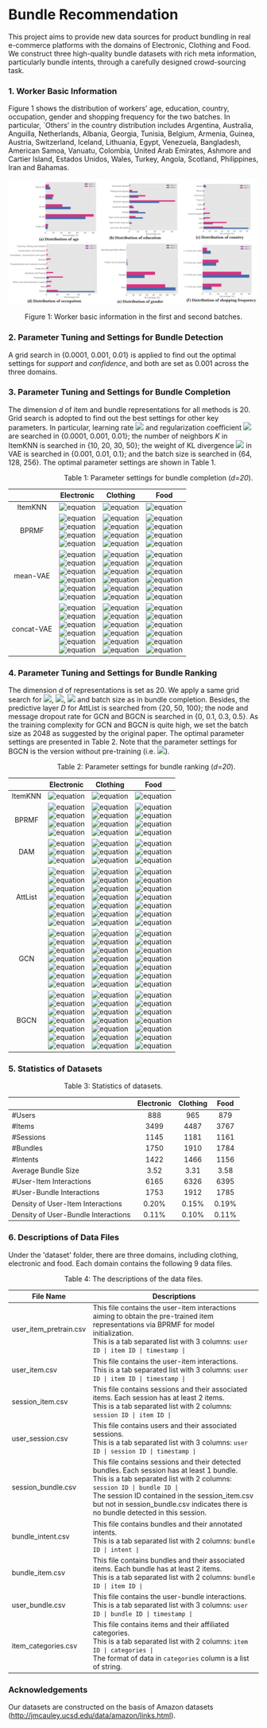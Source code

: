 # Bundle Recommendation
This project aims to provide new data sources for product bundling in real e-commerce platforms with the domains of Electronic, Clothing and Food. We construct three high-quality bundle datasets with rich meta information, particularly bundle intents, through a carefully designed crowd-sourcing task.


### 1. Worker Basic Information
Figure 1 shows the distribution of workers' age, education, country, occupation, gender and shopping frequency for the two batches. In particular, `Others' in the country distribution includes Argentina, Australia, Anguilla, Netherlands, Albania, Georgia, Tunisia, Belgium, Armenia, Guinea, Austria, Switzerland, Iceland, Lithuania, Egypt, Venezuela, Bangladesh, American Samoa, Vanuatu, Colombia, United Arab Emirates, Ashmore and Cartier Island, Estados Unidos, Wales, Turkey, Angola, Scotland, Philippines, Iran and Bahamas.


![basic_information](img/worker_basic_information.png)
<p align="center">Figure 1: Worker basic information in the first and second batches.</p>

### 2. Parameter Tuning and Settings for Bundle Detection
A grid search in {0.0001, 0.001, 0.01} is applied to find out the optimal settings for *support* and *confidence*, and both are set as 0.001 across the three domains.


### 3. Parameter Tuning and Settings for Bundle Completion
The dimension *d* of item and bundle representations for all methods is 20. Grid search is adopted to find out the best settings for other key parameters. In particular, learning rate ![](https://latex.codecogs.com/svg.image?\eta)  and regularization coefficient ![](https://latex.codecogs.com/svg.image?\lambda)  are searched in {0.0001, 0.001, 0.01}; the number of neighbors *K* in ItemKNN is searched in {10, 20, 30, 50}; the weight of KL divergence ![](https://latex.codecogs.com/svg.image?\alpha) in VAE is searched in {0.001, 0.01, 0.1}; and the batch size is searched in {64, 128, 256}. The optimal parameter settings are shown in Table 1. 

&emsp;&emsp;&emsp;&emsp;&emsp;&emsp;&emsp;&emsp;Table 1: Parameter settings for bundle completion (*d=20*).

|  | Electronic | Clothing | Food |
| :------: | :------: | :------: | :------: |
| ItemKNN | ![equation](https://latex.codecogs.com/svg.image?K=10)| ![equation](https://latex.codecogs.com/svg.image?K=10) | ![equation](https://latex.codecogs.com/svg.image?K=10) |
| BPRMF | ![equation](https://latex.codecogs.com/svg.image?\eta=0.0001)<br>![equation](https://latex.codecogs.com/svg.image?\lambda=0.001)<br>![equation](https://latex.codecogs.com/svg.image?neg\\_sample=2)<br>![equation](https://latex.codecogs.com/svg.image?batch\\_size=128) | ![equation](https://latex.codecogs.com/svg.image?\eta=0.0001)<br>![equation](https://latex.codecogs.com/svg.image?\lambda=0.01)<br>![equation](https://latex.codecogs.com/svg.image?neg\\_sample=2)<br>![equation](https://latex.codecogs.com/svg.image?batch\\_size=128) | ![equation](https://latex.codecogs.com/svg.image?\eta=0.01)<br>![equation](https://latex.codecogs.com/svg.image?\lambda=0.01)<br>![equation](https://latex.codecogs.com/svg.image?neg\\_sample=2)<br>![equation](https://latex.codecogs.com/svg.image?batch\\_size=128) |
| mean-VAE | ![equation](https://latex.codecogs.com/svg.image?\eta=0.0001)<br>![equation](https://latex.codecogs.com/svg.image?\lambda=0.001)<br>![equation](https://latex.codecogs.com/svg.image?\alpha=0.01)<br>![equation](https://latex.codecogs.com/svg.image?hid\\_layers=[100,50])<br>![equation](https://latex.codecogs.com/svg.image?dropout=0.5)<br>![equation](https://latex.codecogs.com/svg.image?batch\\_size=64) | ![equation](https://latex.codecogs.com/svg.image?\eta=0.0001)<br>![equation](https://latex.codecogs.com/svg.image?\lambda=0.0001)<br>![equation](https://latex.codecogs.com/svg.image?\alpha=0.001)<br>![equation](https://latex.codecogs.com/svg.image?hid\\_layers=[100,50])<br>![equation](https://latex.codecogs.com/svg.image?dropout=0.5)<br>![equation](https://latex.codecogs.com/svg.image?batch\\_size=128) | ![equation](https://latex.codecogs.com/svg.image?\eta=0.0001)<br>![equation](https://latex.codecogs.com/svg.image?\lambda=0.001)<br>![equation](https://latex.codecogs.com/svg.image?\alpha=0.001)<br>![equation](https://latex.codecogs.com/svg.image?hid\\_layers=[100,50])<br>![equation](https://latex.codecogs.com/svg.image?dropout=0.5)<br>![equation](https://latex.codecogs.com/svg.image?batch\\_size=64) |
| concat-VAE | ![equation](https://latex.codecogs.com/svg.image?\eta=0.0001)<br>![equation](https://latex.codecogs.com/svg.image?\lambda=0.01)<br>![equation](https://latex.codecogs.com/svg.image?\alpha=0.001)<br>![equation](https://latex.codecogs.com/svg.image?hid\\_layers=[100,50])<br>![equation](https://latex.codecogs.com/svg.image?dropout=0.5)<br>![equation](https://latex.codecogs.com/svg.image?batch\\_size=128) | ![equation](https://latex.codecogs.com/svg.image?\eta=0.001)<br>![equation](https://latex.codecogs.com/svg.image?\lambda=0.001)<br>![equation](https://latex.codecogs.com/svg.image?\alpha=0.1)<br>![equation](https://latex.codecogs.com/svg.image?hid\\_layers=[100,50])<br>![equation](https://latex.codecogs.com/svg.image?dropout=0.5)<br>![equation](https://latex.codecogs.com/svg.image?batch\\_size=64) | ![equation](https://latex.codecogs.com/svg.image?\eta=0.0001)<br>![equation](https://latex.codecogs.com/svg.image?\lambda=0.0001)<br>![equation](https://latex.codecogs.com/svg.image?\alpha=0.001)<br>![equation](https://latex.codecogs.com/svg.image?hid\\_layers=[100,50])<br>![equation](https://latex.codecogs.com/svg.image?dropout=0.5)<br>![equation](https://latex.codecogs.com/svg.image?batch\\_size=64) |


### 4. Parameter Tuning and Settings for Bundle Ranking
The dimension *d* of representations is set as 20. We apply a same grid search for ![](https://latex.codecogs.com/svg.image?\eta), ![](https://latex.codecogs.com/svg.image?\lambda), ![](https://latex.codecogs.com/svg.image?K) and batch size as in bundle completion. Besides, the predictive layer *D* for AttList is searched from {20, 50, 100}; the node and message dropout rate for GCN and BGCN is searched in {0, 0.1, 0.3, 0.5}. As the training complexity for GCN and BGCN is quite high, we set the batch size as 2048 as suggested by the original paper. The optimal parameter settings are presented in Table 2. Note that the parameter settings for BGCN is the version without pre-training (i.e. ![](https://latex.codecogs.com/svg.image?BGCN_%7Bw/o%5C%20pre%7D)). 


&emsp;&emsp;&emsp;&emsp;&emsp;&emsp;&emsp;Table 2: Parameter settings for bundle ranking (*d=20*).

|  | Electronic | Clothing | Food |
| :------: | :------: | :------: | :------: |
| ItemKNN | ![equation](https://latex.codecogs.com/svg.image?K=10)| ![equation](https://latex.codecogs.com/svg.image?K=10) | ![equation](https://latex.codecogs.com/svg.image?K=10) |
| BPRMF | ![equation](https://latex.codecogs.com/svg.image?\eta=0.0001)<br>![equation](https://latex.codecogs.com/svg.image?\lambda=0.001)<br>![equation](https://latex.codecogs.com/svg.image?neg\\_sample=2)<br>![equation](https://latex.codecogs.com/svg.image?batch\\_size=128) | ![equation](https://latex.codecogs.com/svg.image?\eta=0.0001)<br>![equation](https://latex.codecogs.com/svg.image?\lambda=0.01)<br>![equation](https://latex.codecogs.com/svg.image?neg\\_sample=2)<br>![equation](https://latex.codecogs.com/svg.image?batch\\_size=128) | ![equation](https://latex.codecogs.com/svg.image?\eta=0.0001)<br>![equation](https://latex.codecogs.com/svg.image?\lambda=0.0001)<br>![equation](https://latex.codecogs.com/svg.image?neg\\_sample=2)<br>![equation](https://latex.codecogs.com/svg.image?batch\\_size=128) |
| DAM | ![equation](https://latex.codecogs.com/svg.image?\eta=0.01)<br>![equation](https://latex.codecogs.com/svg.image?neg\\_sample=1)<br>![equation](https://latex.codecogs.com/svg.image?dropout=0.5) | ![equation](https://latex.codecogs.com/svg.image?\eta=0.01)<br>![equation](https://latex.codecogs.com/svg.image?neg\\_sample=1)<br>![equation](https://latex.codecogs.com/svg.image?dropout=0.5) | ![equation](https://latex.codecogs.com/svg.image?\eta=0.01)<br>![equation](https://latex.codecogs.com/svg.image?neg\\_sample=1)<br>![equation](https://latex.codecogs.com/svg.image?dropout=0.5) |
| AttList | ![equation](https://latex.codecogs.com/svg.image?\eta=0.001)<br>![equation](https://latex.codecogs.com/svg.image?neg\\_sample=2)<br>![equation](https://latex.codecogs.com/svg.image?\\&hash;bundles/user=5)<br>![equation](https://latex.codecogs.com/svg.image?\\&hash;items/bundle=10)<br>![equation](https://latex.codecogs.com/svg.image?D=100)<br>![equation](https://latex.codecogs.com/svg.image?dropout=0.5)<br>![equation](https://latex.codecogs.com/svg.image?batch\\_size=64) | ![equation](https://latex.codecogs.com/svg.image?\eta=0.0001)<br>![equation](https://latex.codecogs.com/svg.image?neg\\_sample=2)<br>![equation](https://latex.codecogs.com/svg.image?\\&hash;bundles/user=5)<br>![equation](https://latex.codecogs.com/svg.image?\\&hash;items/bundle=10)<br>![equation](https://latex.codecogs.com/svg.image?D=50)<br>![equation](https://latex.codecogs.com/svg.image?dropout=0.5)<br>![equation](https://latex.codecogs.com/svg.image?batch\\_size=128) | ![equation](https://latex.codecogs.com/svg.image?\eta=0.001)<br>![equation](https://latex.codecogs.com/svg.image?neg\\_sample=2)<br>![equation](https://latex.codecogs.com/svg.image?\\&hash;bundles/user=5)<br>![equation](https://latex.codecogs.com/svg.image?\\&hash;items/bundle=10)<br>![equation](https://latex.codecogs.com/svg.image?D=50)<br>![equation](https://latex.codecogs.com/svg.image?dropout=0.5)<br>![equation](https://latex.codecogs.com/svg.image?batch\\_size=256) |
| GCN | ![equation](https://latex.codecogs.com/svg.image?\eta=0.01)<br>![equation](https://latex.codecogs.com/svg.image?\lambda=0.01)<br>![equation](https://latex.codecogs.com/svg.image?neg\\_sample=1)<br>![equation](https://latex.codecogs.com/svg.image?msg\\_dropout=0.3)<br>![equation](https://latex.codecogs.com/svg.image?node\\_dropout=0)<br>![equation](https://latex.codecogs.com/svg.image?prop\\_layers=2)<br>![equation](https://latex.codecogs.com/svg.image?batch\\_size=2048) | ![equation](https://latex.codecogs.com/svg.image?\eta=0.001)<br>![equation](https://latex.codecogs.com/svg.image?\lambda=0.0001)<br>![equation](https://latex.codecogs.com/svg.image?neg\\_sample=1)<br>![equation](https://latex.codecogs.com/svg.image?msg\\_dropout=0.5)<br>![equation](https://latex.codecogs.com/svg.image?node\\_dropout=0)<br>![equation](https://latex.codecogs.com/svg.image?prop\\_layers=2)<br>![equation](https://latex.codecogs.com/svg.image?batch\\_size=2048) | ![equation](https://latex.codecogs.com/svg.image?\eta=0.01)<br>![equation](https://latex.codecogs.com/svg.image?\lambda=0.0001)<br>![equation](https://latex.codecogs.com/svg.image?neg\\_sample=1)<br>![equation](https://latex.codecogs.com/svg.image?msg\\_dropout=0.5)<br>![equation](https://latex.codecogs.com/svg.image?node\\_dropout=0)<br>![equation](https://latex.codecogs.com/svg.image?prop\\_layers=2)<br>![equation](https://latex.codecogs.com/svg.image?batch\\_size=2048) |
| BGCN | ![equation](https://latex.codecogs.com/svg.image?\eta=0.001)<br>![equation](https://latex.codecogs.com/svg.image?\lambda=0.001)<br>![equation](https://latex.codecogs.com/svg.image?neg\\_sample=1)<br>![equation](https://latex.codecogs.com/svg.image?msg\\_dropout=0.1)<br>![equation](https://latex.codecogs.com/svg.image?node\\_dropout=0)<br>![equation](https://latex.codecogs.com/svg.image?prop\\_layers=2)<br>![equation](https://latex.codecogs.com/svg.image?batch\\_size=2048) | ![equation](https://latex.codecogs.com/svg.image?\eta=0.001)<br>![equation](https://latex.codecogs.com/svg.image?\lambda=0.0001)<br>![equation](https://latex.codecogs.com/svg.image?neg\\_sample=1)<br>![equation](https://latex.codecogs.com/svg.image?msg\\_dropout=0)<br>![equation](https://latex.codecogs.com/svg.image?node\\_dropout=0)<br>![equation](https://latex.codecogs.com/svg.image?prop\\_layers=2)<br>![equation](https://latex.codecogs.com/svg.image?batch\\_size=2048) | ![equation](https://latex.codecogs.com/svg.image?\eta=0.01)<br>![equation](https://latex.codecogs.com/svg.image?\lambda=0.001)<br>![equation](https://latex.codecogs.com/svg.image?neg\\_sample=1)<br>![equation](https://latex.codecogs.com/svg.image?msg\\_dropout=0.1)<br>![equation](https://latex.codecogs.com/svg.image?node\\_dropout=0.1)<br>![equation](https://latex.codecogs.com/svg.image?prop\\_layers=2)<br>![equation](https://latex.codecogs.com/svg.image?batch\\_size=2048) |

### 5. Statistics of Datasets

&emsp;&emsp;&emsp;&emsp;&emsp;&emsp;&emsp;&emsp;Table 3: Statistics of datasets.

|      | Electronic | Clothing | Food |
|:------|:------------:|:----------:|:------:|
| #Users |    888   |   965    | 879  |
| #Items |    3499  |   4487   | 3767 |
| #Sessions | 1145  |   1181   | 1161 |
| #Bundles | 1750 | 1910 | 1784 |
| #Intents | 1422 | 1466 | 1156 |
| Average Bundle Size | 3.52 | 3.31 | 3.58 |
| #User-Item Interactions | 6165 | 6326 | 6395 |
| #User-Bundle Interactions | 1753 | 1912 | 1785 |
| Density of User-Item Interactions | 0.20% | 0.15% | 0.19% |
| Density of User-Bundle Interactions | 0.11% | 0.10% | 0.11% |

### 6. Descriptions of Data Files
Under the 'dataset' folder, there are three domains, including clothing, electronic and food. Each domain contains the following 9 data files.

<p align="center">Table 4: The descriptions of the data files.</p>

| File Name | Descriptions |
|-----------|--------------|
| user_item_pretrain.csv| This file contains the user-item interactions aiming to obtain the pre-trained item representations via BPRMF for model initialization.<br> This is a tab separated list with 3 columns: `user ID \| item ID \| timestamp \|`<!--<br>The user IDs are the ones used in the `user_bundle.csv` and `user_item.csv` data sets. The item IDs are the ones used in the `user_item.csv`, `session_item.csv` and `item_categories.csv` data sets.-->|
| user_item.csv | This file contains the user-item interactions.<br> This is a tab separated list with 3 columns: `user ID \| item ID \| timestamp \|`  |
| session_item.csv | This file contains sessions and their associated items. Each session has at least 2 items.<br> This is a tab separated list with 2 columns: `session ID \| item ID \|` <!--<br>The session IDs are the ones used in the `session_bundle.csv` and `user_session.csv` data sets.-->  |
| user_session.csv| This file contains users and their associated sessions.<br> This is a tab separated list with 3 columns: `user ID \| session ID \| timestamp \|`  |
| session_bundle.csv| This file contains sessions and their detected bundles. Each session has at least 1 bundle.<br> This is a tab separated list with 2 columns: `session ID \| bundle ID \|` <!--<br>The bundle IDs are the ones used in the `bundle_item.csv` ,`user_bundle.csv` and `bundle_intent.csv` data sets.--> <br>The session ID contained in the session_item.csv but not in session_bundle.csv indicates there is no bundle detected in this session. |
| bundle_intent.csv | This file contains bundles and their annotated intents.<br> This is a tab separated list with 2 columns: `bundle ID \| intent \|`  |
| bundle_item.csv | This file contains bundles and their associated items. Each bundle has at least 2 items.<br> This is a tab separated list with 2 columns: `bundle ID \| item ID \|` |
| user_bundle.csv | This file contains the user-bundle interactions.<br> This is a tab separated list with 3 columns: `user ID \| bundle ID \| timestamp \|`  |
| item_categories.csv| This file contains items and their affiliated categories.<br> This is a tab separated list with 2 columns: `item ID \| categories \|`  <br> The format of data in `categories` column is a list of string. |







### Acknowledgements

Our datasets are constructed on the basis of Amazon datasets (http://jmcauley.ucsd.edu/data/amazon/links.html).
